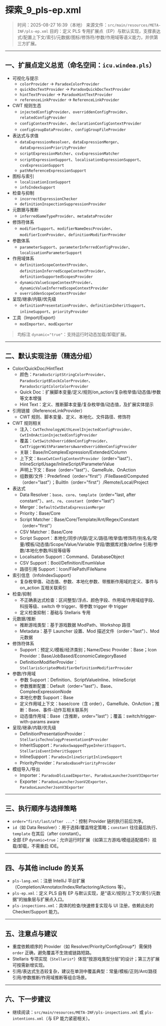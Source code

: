 # 探索_9_pls-ep.xml

> 时间：2025-08-27 16:39（本地）
> 来源文件：`src/main/resources/META-INF/pls-ep.xml`
> 目的：定义 PLS 专用扩展点（EP）与默认实现，支撑表达式/配置上下文/索引/元数据/图标/修饰符/参数/作用域等语义能力，并供第三方扩展。

---

## 一、扩展点定义总览（命名空间：`icu.windea.pls`）

- 可视化与提示
  - `colorProvider` → `ParadoxColorProvider`
  - `quickDocTextProvider` → `ParadoxQuickDocTextProvider`
  - `hintTextProvider` → `ParadoxHintTextProvider`
  - `referenceLinkProvider` → `ReferenceLinkProvider`
- CWT 规则生态
  - `injectedConfigProvider`、`overriddenConfigProvider`、`relatedConfigProvider`
  - `configContextProvider`、`declarationConfigContextProvider`
  - `configGroupDataProvider`、`configGroupFileProvider`
- 表达式与求值
  - `dataExpressionResolver`、`dataExpressionMerger`、`dataExpressionPriorityProvider`
  - `scriptExpressionMatcher`、`csvExpressionMatcher`
  - `scriptExpressionSupport`、`localisationExpressionSupport`、`csvExpressionSupport`
  - `pathReferenceExpressionSupport`
- 图标与索引
  - `localisationIconSupport`
  - `infoIndexSupport`
- 检查与抑制
  - `incorrectExpressionChecker`
  - `definitionInspectionSuppressionProvider`
- 元数据与推断
  - `inferredGameTypeProvider`、`metadataProvider`
- 修饰符体系
  - `modifierSupport`、`modifierNameDescProvider`、`modifierIconProvider`、`definitionModifierProvider`
- 参数体系
  - `parameterSupport`、`parameterInferredConfigProvider`、`localisationParameterSupport`
- 作用域体系
  - `definitionScopeContextProvider`、`definitionInferredScopeContextProvider`、`definitionSupportedScopesProvider`
  - `dynamicValueScopeContextProvider`、`dynamicValueInferredScopeContextProvider`
  - `overriddenScopeContextProvider`
- 呈现/继承/内联/优先级
  - `definitionPresentationProvider`、`definitionInheritSupport`、`inlineSupport`、`priorityProvider`
- 工具（Import/Export）
  - `modImporter`、`modExporter`

> 均标注 `dynamic="true"`：支持运行时动态加载/卸载扩展。

---

## 二、默认实现注册（精选分组）

- Color/QuickDoc/HintText
  - 颜色：`ParadoxScriptStringColorProvider`、`ParadoxScriptBlockColorProvider`、`ParadoxScriptColorColorProvider`
  - Quick Doc：扩展脚本变量/定义/规则/on_action/复杂枚举值/动态值/参数等文本增强
  - Hint Text：定义、推断脚本变量/复杂枚举值/动态值，及扩展实体提示
- 引用链接（ReferenceLinkProvider）
  - CWT 规则、脚本变量、定义、本地化、文件路径、修饰符
- CWT 规则相关
  - 注入：`CwtTechnologyWithLevelInjectedConfigProvider`、`CwtInOnActionInjectedConfigProvider`
  - 覆盖：`CwtSwitchOverriddenConfigProvider`、`CwtTriggerWithParametersAwareOverriddenConfigProvider`
  - 关联：Base/InComplexExpression/Extended/Column
  - 上下文：`BaseCwtConfigContextProvider`（order="last"）、InlineScriptUsage/InlineScript/ParameterValue
  - 声明上下文：Base（order="last"）、GameRule、OnAction
  - 组数据/文件：Predefined（order="first"）/FileBased/Computed（order="last"）；BuiltIn（order="first"）/Remote/Local/Project
- 表达式
  - Data Resolver：`base`、`core`、`template`（order="last, after constant"）、`ant`、`re`、`constant`（order="last"）
  - Merger：`DefaultCwtDataExpressionMerger`
  - Priority：Base/Core
  - Script Matcher：Base/Core/Template/Ant/Regex/Constant（order="first"）
  - CSV Matcher：Base/Core
  - Script Support：本地化/同步/内联/定义/路径/枚举值/修饰符/别名名/常量/模板/动态值/Scope/Value/Variable 字段/数据库对象/define 引用/参数/本地化参数/科技等级等
  - Localisation Support：Command、DatabaseObject
  - CSV Support：Bool/Definition/EnumValue
  - 路径引用 Support：Icon/FilePath/FileName
- 索引信息（InfoIndexSupport）
  - 复杂枚举值、动态值、参数、本地化参数、带推断作用域的定义、事件与 on_action 互相关联索引
- 检查/抑制
  - 不正确表达式检查：区间整型/浮点、颜色字段、作用域/作用域组字段、科技等级、switch 中 trigger、带参数 trigger 中 trigger
  - 定义检查抑制：基础与 Stellaris 专用
- 元数据/推断
  - 推断游戏类型：基于游戏数据 ModPath、Workshop 路径
  - Metadata：基于 Launcher 设置、Mod 描述文件（order="last"）、Mod 元数据
- 修饰符体系
  - Support：预定义/模板/经济类别；Name/Desc Provider：Base；Icon Provider：Base/JobBased/EconomicCategoryBased
  - DefinitionModifierProvider：`StellarisScriptedModifierDefinitionModifierProvider`
- 参数/作用域
  - 参数 Support：Definition、ScriptValueInline、InlineScript
  - 参数推断配置：Default（order="last"）、Base、ComplexExpressionNode
  - 本地化参数 Support：Base
  - 定义作用域上下文：base/core（含 order），GameRule、OnAction；推断：Base、事件-动作互相关联系列
  - 动态值作用域：Base（含推断，order="last"）；覆盖：switch/trigger-with-params aware
- 呈现/继承/内联/优先级
  - DefinitionPresentationProvider：`StellarisTechnologyPresentation$Provider`
  - InheritSupport：`ParadoxSwappedTypeInheritSupport`、`StellarisEventInheritSupport`
  - InlineSupport：`ParadoxInlineScriptInlineSupport`
  - PriorityProvider：`ParadoxBasePriorityProvider`
- 模组导入/导出
  - Importer：`ParadoxDlcLoadImporter`、`ParadoxLauncherJsonV3Importer`
  - Exporter：`ParadoxLauncherJsonV2Exporter`、`ParadoxLauncherJsonV3Exporter`

---

## 三、执行顺序与选择策略

- `order="first/last/after ..."`：控制 Provider 链的执行前后次序。
- `id`（如 Data Resolver）：用于选择/覆盖特定策略；`constant` 往往最后执行、`template` 在其后（after constant）。
- 全部 EP `dynamic=true`：允许运行时扩展（如第三方游戏/模组适配插件）挂载/卸载，不需重启 IDE。

---

## 四、与其他 include 的关系

- `pls-lang.xml`：注册 IntelliJ 平台扩展（Completion/Annotator/Index/Refactoring/Actions 等）。
- `pls-ep.xml`：定义 PLS 自有 EP 与默认实现，是“语义/规则/上下文/索引/元数据”的抽象层与扩展点入口。
- `pls-inspections.xml`：具体的检查/快速修复实现与 UI 注册，依赖此处的 Checker/Support 能力。

---

## 五、注意点与建议

- 重度依赖顺序的 Provider（如 Resolver/Priority/ConfigGroup*）需保持 `order` 正确，避免覆盖不生效或链路短路。
- Stellaris 专项实现（`Stellaris*`）体现“按游戏类型分层”的设计；第三方扩展可按需新增实现。
- 引用/表达式生态较复杂，建议在单测中覆盖典型：常量/模板/正则/Ant/路径引用/参数推断/作用域推断等组合场景。

---

## 六、下一步建议

- 继续阅读：`src/main/resources/META-INF/pls-inspections.xml` 或 `pls-intentions.xml`（与 EP 能力紧密相关）。
